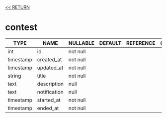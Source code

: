 [<< RETURN](..)

# contest

TYPE | NAME | NULLABLE | DEFAULT | REFERENCE | COMMENT
---|---|---|---|---|---
int | id | not null | | |
timestamp | created_at | not null | | |
timestamp | updated_at | not null | | |
string | title | not null | | |
text | description | null | | |
text | notification | null | | |
timestamp | started_at | not null | | |
timestamp | ended_at | not null | | |
